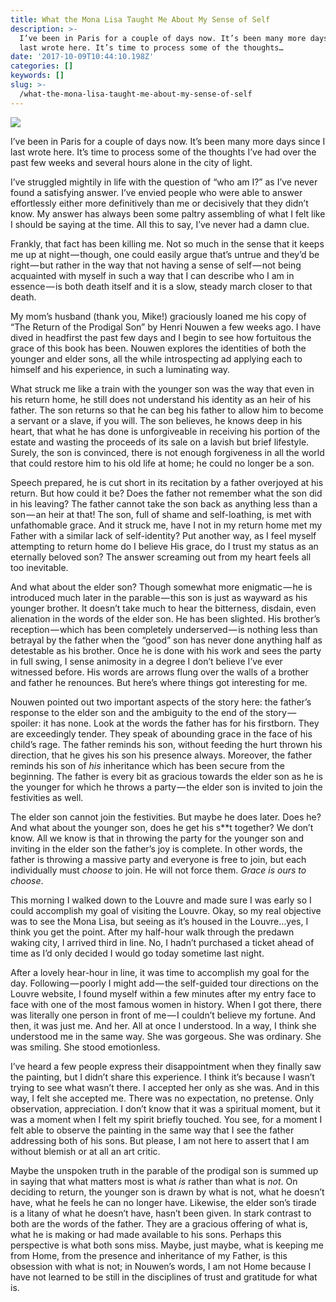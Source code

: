 ```yaml
---
title: What the Mona Lisa Taught Me About My Sense of Self
description: >-
  I’ve been in Paris for a couple of days now. It’s been many more days since I
  last wrote here. It’s time to process some of the thoughts…
date: '2017-10-09T10:44:10.198Z'
categories: []
keywords: []
slug: >-
  /what-the-mona-lisa-taught-me-about-my-sense-of-self
---
```


![](https://cdn-images-1.medium.com/max/1200/1*AW_Th2qTyU3b8FkPaWuN0A.jpeg)

I’ve been in Paris for a couple of days now. It’s been many more days since I last wrote here. It’s time to process some of the thoughts I’ve had over the past few weeks and several hours alone in the city of light.

I’ve struggled mightily in life with the question of “who am I?” as I’ve never found a satisfying answer. I’ve envied people who were able to answer effortlessly either more definitively than me or decisively that they didn’t know. My answer has always been some paltry assembling of what I felt like I should be saying at the time. All this to say, I’ve never had a damn clue.

Frankly, that fact has been killing me. Not so much in the sense that it keeps me up at night — though, one could easily argue that’s untrue and they’d be right — but rather in the way that not having a sense of self — not being acquainted with myself in such a way that I can describe who I am in essence — is both death itself and it is a slow, steady march closer to that death.

My mom’s husband (thank you, Mike!) graciously loaned me his copy of “The Return of the Prodigal Son” by Henri Nouwen a few weeks ago. I have dived in headfirst the past few days and I begin to see how fortuitous the grace of this book has been. Nouwen explores the identities of both the younger and elder sons, all the while introspecting ad applying each to himself and his experience, in such a luminating way.

What struck me like a train with the younger son was the way that even in his return home, he still does not understand his identity as an heir of his father. The son returns so that he can beg his father to allow him to become a servant or a slave, if you will. The son believes, he knows deep in his heart, that what he has done is unforgiveable in receiving his portion of the estate and wasting the proceeds of its sale on a lavish but brief lifestyle. Surely, the son is convinced, there is not enough forgiveness in all the world that could restore him to his old life at home; he could no longer be a son.

Speech prepared, he is cut short in its recitation by a father overjoyed at his return. But how could it be? Does the father not remember what the son did in his leaving? The father cannot take the son back as anything less than a son — an heir at that! The son, full of shame and self-loathing, is met with unfathomable grace. And it struck me, have I not in my return home met my Father with a similar lack of self-identity? Put another way, as I feel myself attempting to return home do I believe His grace, do I trust my status as an eternally beloved son? The answer screaming out from my heart feels all too inevitable.

And what about the elder son? Though somewhat more enigmatic — he is introduced much later in the parable — this son is just as wayward as his younger brother. It doesn’t take much to hear the bitterness, disdain, even alienation in the words of the elder son. He has been slighted. His brother’s reception — which has been completely underserved — is nothing less than betrayal by the father when the “good” son has never done anything half as detestable as his brother. Once he is done with his work and sees the party in full swing, I sense animosity in a degree I don’t believe I’ve ever witnessed before. His words are arrows flung over the walls of a brother and father he renounces. But here’s where things got interesting for me.

Nouwen pointed out two important aspects of the story here: the father’s response to the elder son and the ambiguity to the end of the story — spoiler: it has none. Look at the words the father has for his firstborn. They are exceedingly tender. They speak of abounding grace in the face of his child’s rage. The father reminds his son, without feeding the hurt thrown his direction, that he gives his son his presence always. Moreover, the father reminds his son of _his_ inheritance which has been secure from the beginning. The father is every bit as gracious towards the elder son as he is the younger for which he throws a party — the elder son is invited to join the festivities as well.

The elder son cannot join the festivities. But maybe he does later. Does he? And what about the younger son, does he get his s\*\*t together? We don’t know. All we know is that in throwing the party for the younger son and inviting in the elder son the father’s joy is complete. In other words, the father is throwing a massive party and everyone is free to join, but each individually must _choose_ to join. He will not force them. _Grace is ours to choose_.

This morning I walked down to the Louvre and made sure I was early so I could accomplish my goal of visiting the Louvre. Okay, so my real objective was to see the Mona Lisa, but seeing as it’s housed in the Louvre…yes, I think you get the point. After my half-hour walk through the predawn waking city, I arrived third in line. No, I hadn’t purchased a ticket ahead of time as I’d only decided I would go today sometime last night.

After a lovely hear-hour in line, it was time to accomplish my goal for the day. Following — poorly I might add — the self-guided tour directions on the Louvre website, I found myself within a few minutes after my entry face to face with one of the most famous women in history. When I got there, there was literally one person in front of me — I couldn’t believe my fortune. And then, it was just me. And her. All at once I understood. In a way, I think she understood me in the same way. She was gorgeous. She was ordinary. She was smiling. She stood emotionless.

I’ve heard a few people express their disappointment when they finally saw the painting, but I didn’t share this experience. I think it’s because I wasn’t trying to see what wasn’t there. I accepted her only as she was. And in this way, I felt she accepted me. There was no expectation, no pretense. Only observation, appreciation. I don’t know that it was a spiritual moment, but it was a moment when I felt my spirit briefly touched. You see, for a moment I felt able to observe the painting in the same way that I see the father addressing both of his sons. But please, I am not here to assert that I am without blemish or at all an art critic.

Maybe the unspoken truth in the parable of the prodigal son is summed up in saying that what matters most is what _is_ rather than what is _not_. On deciding to return, the younger son is drawn by what is not, what he doesn’t have, what he feels he can no longer have. Likewise, the elder son’s tirade is a litany of what he doesn’t have, hasn’t been given. In stark contrast to both are the words of the father. They are a gracious offering of what is, what he is making or had made available to his sons. Perhaps this perspective is what both sons miss. Maybe, just maybe, what is keeping me from Home, from the presence and inheritance of my Father, is this obsession with what is not; in Nouwen’s words, I am not Home because I have not learned to be still in the disciplines of trust and gratitude for what is.
